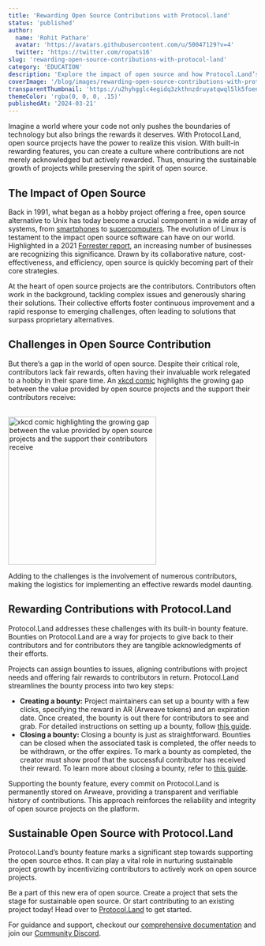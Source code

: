 ```yaml
---
title: 'Rewarding Open Source Contributions with Protocol.land'
status: 'published'
author:
  name: 'Rohit Pathare'
  avatar: 'https://avatars.githubusercontent.com/u/50047129?v=4'
  twitter: 'https://twitter.com/ropats16'
slug: 'rewarding-open-source-contributions-with-protocol-land'
category: 'EDUCATION'
description: 'Explore the impact of open source and how Protocol.Land’s built-in bounty feature addresses the challenges of rewarding contributors and project sustainability.'
coverImage: '/blog/images/rewarding-open-source-contributions-with-protocol-land.png'
transparentThumbnail: 'https://u2hyhgglc4egidq3zkthnzdruyatqwql5lk5foen3zv5zf5fo2wa.arweave.net/po-DmMsXCGQOG8qmduRxpgE4Wgvq1dK4jd5r3Jeldqw'
themeColor: 'rgba(0, 0, 0, .15)'
publishedAt: '2024-03-21'
---
```


Imagine a world where your code not only pushes the boundaries of technology but also brings the rewards it deserves. With Protocol.Land, open source projects have the power to realize this vision. With built-in rewarding features, you can create a culture where contributions are not merely acknowledged but actively rewarded. Thus, ensuring the sustainable growth of projects while preserving the spirit of open source.

## **The Impact of Open Source**

Back in 1991, what began as a hobby project offering a free, open source alternative to Unix has today become a crucial component in a wide array of systems, from [smartphones](<https://en.wikipedia.org/wiki/Android_(operating_system)>) to [supercomputers](http://www.zdnet.com/article/linux-totally-dominates-supercomputers/). The evolution of Linux is testament to the impact open source software can have on our world. Highlighted in a 2021 [Forrester report](https://www.openlogic.com/sites/openlogic/files/pdfs/perforce-forrester-report.pdf), an increasing number of businesses are recognizing this significance. Drawn by its collaborative nature, cost-effectiveness, and efficiency, open source is quickly becoming part of their core strategies.

At the heart of open source projects are the contributors. Contributors often work in the background, tackling complex issues and generously sharing their solutions. Their collective efforts foster continuous improvement and a rapid response to emerging challenges, often leading to solutions that surpass proprietary alternatives.

## **Challenges in Open Source Contribution**

But there’s a gap in the world of open source. Despite their critical role, contributors lack fair rewards, often having their invaluable work relegated to a hobby in their spare time. An [xkcd comic](https://xkcd.com/2347/) highlights the growing gap between the value provided by open source projects and the support their contributors receive:

<br />
<div class="w-full flex justify-center">
  <img src="/blog/images/rewarding-open-source-contributions-with-protocol-land-xkcd-comic.png" width="300" alt="xkcd comic highlighting the growing gap between the value provided by open source projects and the support their contributors receive"/>
</div>

Adding to the challenges is the involvement of numerous contributors, making the logistics for implementing an effective rewards model daunting.

## **Rewarding Contributions with Protocol.Land**

Protocol.Land addresses these challenges with its built-in bounty feature. Bounties on Protocol.Land are a way for projects to give back to their contributors and for contributors they are tangible acknowledgments of their efforts.

Projects can assign bounties to issues, aligning contributions with project needs and offering fair rewards to contributors in return. Protocol.Land streamlines the bounty process into two key steps:

- **Creating a bounty:** Project maintainers can set up a bounty with a few clicks, specifying the reward in AR (Arweave tokens) and an expiration date. Once created, the bounty is out there for contributors to see and grab. For detailed instructions on setting up a bounty, follow [this guide](https://docs.protocol.land/working-with-issues/create-a-new-bounty?utm_source=Protocol.Land+Blog&utm_medium=Post&utm_campaign=Rewarding+Open+Source+Contributions+with+Protocol.land&utm_id=Rewarding+Open+Source+Contributions+with+Protocol.land).
- **Closing a bounty:** Closing a bounty is just as straightforward. Bounties can be closed when the associated task is completed, the offer needs to be withdrawn, or the offer expires. To mark a bounty as completed, the creator must show proof that the successful contributor has received their reward. To learn more about closing a bounty, refer to [this guide](https://docs.protocol.land/working-with-issues/close-a-bounty?utm_source=Protocol.Land+Blog&utm_medium=Post&utm_campaign=Rewarding+Open+Source+Contributions+with+Protocol.land&utm_id=Rewarding+Open+Source+Contributions+with+Protocol.land).

Supporting the bounty feature, every commit on Protocol.Land is permanently stored on Arweave, providing a transparent and verifiable history of contributions. This approach reinforces the reliability and integrity of open source projects on the platform.

## **Sustainable Open Source with Protocol.Land**

Protocol.Land’s bounty feature marks a significant step towards supporting the open source ethos. It can play a vital role in nurturing sustainable project growth by incentivizing contributors to actively work on open source projects.

Be a part of this new era of open source. Create a project that sets the stage for sustainable open source. Or start contributing to an existing project today! Head over to [Protocol.Land](https://protocol.land/?utm_source=Protocol.Land+Blog&utm_medium=Post&utm_campaign=Rewarding+Open+Source+Contributions+with+Protocol.land&utm_id=Rewarding+Open+Source+Contributions+with+Protocol.land) to get started.

For guidance and support, checkout our [comprehensive documentation](https://docs.protocol.land/?utm_source=Protocol.Land+Blog&utm_medium=Post&utm_campaign=Rewarding+Open+Source+Contributions+with+Protocol.land&utm_id=Rewarding+Open+Source+Contributions+with+Protocol.land) and join our [Community Discord](https://discord.gg/fQ4YsQYD7v).
